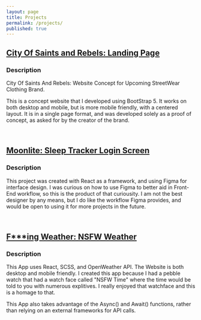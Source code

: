 ```yaml
---
layout: page
title: Projects
permalink: /projects/
published: true
---
```


## [City Of Saints and Rebels: Landing Page](https://emmet-allen.github.io/COSAR/)

### Description

City Of Saints And Rebels: Website Concept for Upcoming StreetWear Clothing Brand.

This is a concept website that I developed using BootStrap 5. It works on both desktop and mobile, but is more mobile friendly, with a centered layout. It is in a single page format, and was developed solely as a proof of concept, as asked for by the creator of the brand.

<br>

## [Moonlite: Sleep Tracker Login Screen](https://moonlite-login-react.netlify.app)

### Description

  This project was created with React as a framework, and using Figma for interface design. I was curious on how to use Figma to better aid in Front-End workflow, so this is the product of that curiousity. I am not the best designer by any means, but I do like the workflow Figma provides, and would be open to using it for more projects in the future.

<br>

## [F***ing Weather: NSFW Weather](https://f-weather.netlify.app)
### Description

  This App uses React, SCSS, and OpenWeather API. The Website is both desktop and mobile friendly. I created this app because I had a pebble watch that had a watch face called "NSFW Time" where the time would be told to you with numerous explitives. I really enjoyed that watchface and this is a homage to that.

  This App also takes advantage of the Async() and Await() functions, rather than relying on an external frameworks for API calls.




<!-- Some information about you!

### More Information

A place to include any other types of information that you'd like to include about yourself.

### Contact me

[email@domain.com](mailto:email@domain.com) -->
